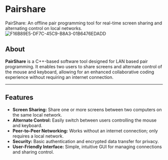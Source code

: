 # Pairshare
PairShare: An offline pair programming tool for real-time screen sharing and alternating control on local networks.
![F16B89E5-DF7C-45C9-B8A3-01B6476EDADD](https://github.com/user-attachments/assets/0583d83e-7ede-400d-8175-66b58dca2a6d)

## **About**

**PairShare** is a C++-based software tool designed for LAN based pair programming. 
It enables two users to share screens and alternate control of the mouse and keyboard, allowing for an enhanced collaborative coding experience without requiring an internet connection.

---

## **Features**

- **Screen Sharing:** Share one or more screens between two computers on the same local network.
- **Alternate Control:** Easily switch between users controlling the mouse and keyboard.
- **Peer-to-Peer Networking:** Works without an internet connection; only requires a local network.
- **Security:** Basic authentication and encrypted data transfer for privacy.
- **User-Friendly Interface:** Simple, intuitive GUI for managing connections and sharing control.
